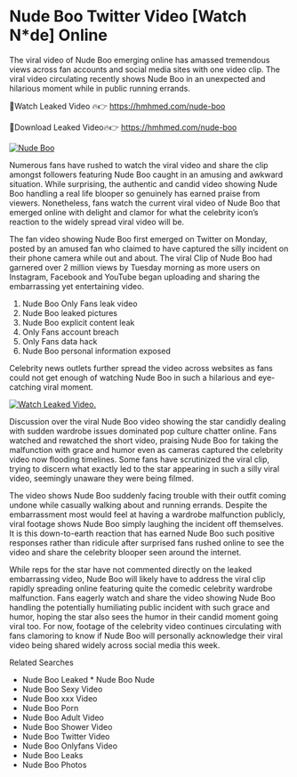 ﻿# Nude Boo Twitter Video [Watch N*de] Online

The viral video of ﻿Nude Boo emerging online has amassed tremendous views across fan accounts and social media sites with one video clip. The viral video circulating recently shows ﻿Nude Boo in an unexpected and hilarious moment while in public running errands. 

🔴Watch Leaked Video 🔥👉  https://hmhmed.com/nude-boo 

🔴Download Leaked Video🔥👉  https://hmhmed.com/nude-boo 

[![Nude Boo](https://i.imgur.com/dJHk4Zq.gif)](https://hmhmed.com/nude-boo)

Numerous fans have rushed to watch the viral video and share the clip amongst followers featuring ﻿Nude Boo caught in an amusing and awkward situation. While surprising, the authentic and candid video showing ﻿Nude Boo handling a real life blooper so genuinely has earned praise from viewers. Nonetheless, fans watch the current viral video of ﻿Nude Boo that emerged online with delight and clamor for what the celebrity icon’s reaction to the widely spread viral video will be.

The fan video showing ﻿Nude Boo first emerged on Twitter on Monday, posted by an amused fan who claimed to have captured the silly incident on their phone camera while out and about. The viral Clip of ﻿Nude Boo had garnered over 2 million views by Tuesday morning as more users on Instagram, Facebook and YouTube began uploading and sharing the embarrassing yet entertaining video. 

1. ﻿Nude Boo Only Fans leak video
2. ﻿Nude Boo leaked pictures
3. ﻿Nude Boo explicit content leak
4. Only Fans account breach
5. Only Fans data hack
6. ﻿Nude Boo personal information exposed

Celebrity news outlets further spread the video across websites as fans could not get enough of watching ﻿Nude Boo in such a hilarious and eye-catching viral moment. 

[![Watch Leaked Video.](https://miro.medium.com/v2/resize:fit:828/format:webp/1*cilzJN44JGOrTw9NJCrNHA.gif "Watch Leaked Video")](https://hmhmed.com/nude-boo)

Discussion over the viral ﻿Nude Boo video showing the star candidly dealing with sudden wardrobe issues dominated pop culture chatter online. Fans watched and rewatched the short video, praising ﻿Nude Boo for taking the malfunction with grace and humor even as cameras captured the celebrity video now flooding timelines. Some fans have scrutinized the viral clip, trying to discern what exactly led to the star appearing in such a silly viral video, seemingly unaware they were being filmed.

The video shows ﻿Nude Boo suddenly facing trouble with their outfit coming undone while casually walking about and running errands. Despite the embarrassment most would feel at having a wardrobe malfunction publicly, viral footage shows ﻿Nude Boo simply laughing the incident off themselves. It is this down-to-earth reaction that has earned ﻿Nude Boo such positive responses rather than ridicule after surprised fans rushed online to see the video and share the celebrity blooper seen around the internet.  

While reps for the star have not commented directly on the leaked embarrassing video, ﻿Nude Boo will likely have to address the viral clip rapidly spreading online featuring quite the comedic celebrity wardrobe malfunction. Fans eagerly watch and share the video showing ﻿Nude Boo handling the potentially humiliating public incident with such grace and humor, hoping the star also sees the humor in their candid moment going viral too. For now, footage of the celebrity video continues circulating with fans clamoring to know if ﻿Nude Boo will personally acknowledge their viral video being shared widely across social media this week.

Related Searches
* ﻿Nude Boo Leaked
﻿* Nude Boo Nude
* ﻿Nude Boo Sexy Video
* ﻿Nude Boo xxx Video
* ﻿Nude Boo Porn
* ﻿Nude Boo Adult Video
* ﻿Nude Boo Shower Video
* ﻿Nude Boo Twitter Video
* ﻿Nude Boo Onlyfans Video
* ﻿Nude Boo Leaks
* ﻿Nude Boo Photos